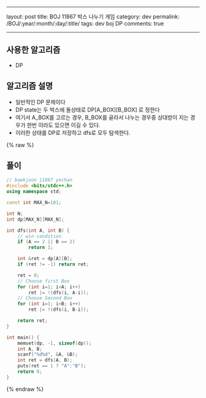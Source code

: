 ---

layout: post 
title: BOJ 11867 박스 나누기 게임 
category: dev 
permalink: /BOJ/:year/:month/:day/:title/ 
tags: dev boj DP
comments: true

--------------

사용한 알고리즘
---------------

-   DP

알고리즘 설명
-------------

-   일반적인 DP 문제이다
-   DP state는 두 박스에 돌상태로 DP[A_BOX][B_BOX] 로 정한다
-   여기서 A_BOX를 고르는 경우, B_BOX를 골라서 나누는 경우중 상대방이 지는 경우가 한번 이라도 있으면 이길 수 있다.
-   이러한 상태를 DP로 저장하고 dfs로 모두 탐색한다.

{% raw %}

풀이
----

```c++
// baekjoon 11867 yechan
#include <bits/stdc++.h>
using namespace std;

const int MAX_N=101;

int N;
int dp[MAX_N][MAX_N];

int dfs(int A, int B) {
    // win condition
    if (A == 2 || B == 2)
        return 1;

    int &ret = dp[A][B];
    if (ret != -1) return ret;

    ret = 0;
    // Choose first Box
    for (int i=1; i<A; i++)
        ret |= !(dfs(i, A-i));
    // Choose Second Box
    for (int i=1; i<B; i++)
        ret |= !(dfs(i, B-i));

    return ret;
}

int main() {
    memset(dp, -1, sizeof(dp));
    int A, B;
    scanf("%d%d", &A, &B);
    int ret = dfs(A, B);
    puts(ret == 1 ? "A":"B");
    return 0;
}
```

{% endraw %}
